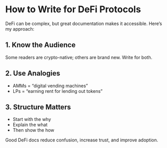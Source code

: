 # How to Write for DeFi Protocols

DeFi can be complex, but great documentation makes it accessible. Here’s my approach:

## 1. Know the Audience
Some readers are crypto-native; others are brand new. Write for both.

## 2. Use Analogies
- AMMs = “digital vending machines”
- LPs = “earning rent for lending out tokens”

## 3. Structure Matters
- Start with the why
- Explain the what
- Then show the how

Good DeFi docs reduce confusion, increase trust, and improve adoption.
